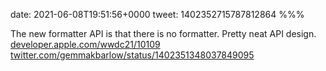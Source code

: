date: 2021-06-08T19:51:56+0000
tweet: 1402352715787812864
%%%

The new formatter API is that there is no formatter. Pretty neat API design. [developer.apple.com/wwdc21/10109](https://developer.apple.com/wwdc21/10109) [twitter.com/gemmakbarlow/status/1402351348037849095](https://twitter.com/gemmakbarlow/status/1402351348037849095)
